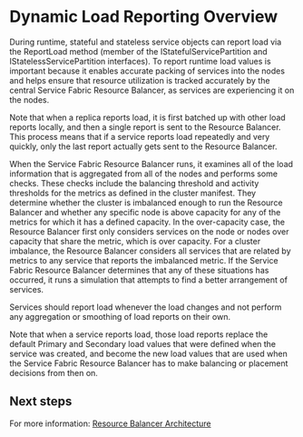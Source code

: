 <properties
   pageTitle="Dynamic Load Reporting"
   description="An overview of Dynamic Load Reporting to the Resource Balancer"
   services="service-fabric"
   documentationCenter=".net"
   authors="GaugeField"
   manager="timlt"
   editor=""/>

<tags
   ms.service="Service-Fabric"
   ms.devlang="dotnet"
   ms.topic="article"
   ms.tgt_pltfrm="NA"
   ms.workload="NA"
   ms.date="09/03/2015"
   ms.author="masnider"/>

# Dynamic Load Reporting Overview

During runtime, stateful and stateless service objects can report load via the ReportLoad method (member of the IStatefulServicePartition and IStatelessServicePartition interfaces). To report runtime load values is important because it enables accurate packing of services into the nodes and helps ensure that resource utilization is tracked accurately by the central Service Fabric Resource Balancer, as services are experiencing it on the nodes.

Note that when a replica reports load, it is first batched up with other load reports locally, and then a single report is sent to the Resource Balancer. This process means that if a service reports load repeatedly and very quickly, only the last report actually gets sent to the Resource Balancer.

When the Service Fabric Resource Balancer runs, it examines all of the load information that is aggregated from all of the nodes and performs some checks. These checks include the balancing threshold and activity thresholds for the metrics as defined in the cluster manifest. They determine whether the cluster is imbalanced enough to run the Resource Balancer and whether any specific node is above capacity for any of the metrics for which it has a defined capacity. In the over-capacity case, the Resource Balancer first only considers services on the node or nodes over capacity that share the metric, which is over capacity. For a cluster imbalance, the Resource Balancer considers all services that are related by metrics to any service that reports the imbalanced metric. If the Service Fabric Resource Balancer determines that any of these situations has occurred, it runs a simulation that attempts to find a better arrangement of services.

Services should report load whenever the load changes and not perform any aggregation or smoothing of load reports on their own.

Note that when a service reports load, those load reports replace the default Primary and Secondary load values that were defined when the service was created, and become the new load values that are used when the Service Fabric Resource Balancer has to make balancing or placement decisions from then on.



<!--Every topic should have next steps and links to the next logical set of content to keep the customer engaged-->
## Next steps

For more information: [Resource Balancer Architecture](service-fabric-resource-balancer-architecture.md)
 


